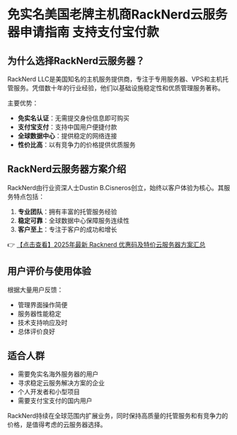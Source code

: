 # 免实名美国老牌主机商RackNerd云服务器申请指南 支持支付宝付款

## 为什么选择RackNerd云服务器？

RackNerd LLC是美国知名的主机服务提供商，专注于专用服务器、VPS和主机托管服务。凭借数十年的行业经验，他们以基础设施稳定性和优质管理服务著称。

主要优势：
- **免实名认证**：无需提交身份信息即可购买
- **支付宝支付**：支持中国用户便捷付款
- **全球数据中心**：提供稳定的网络连接
- **性价比高**：以有竞争力的价格提供优质服务

## RackNerd云服务器方案介绍

RackNerd由行业资深人士Dustin B.Cisneros创立，始终以客户体验为核心。其服务特点包括：

1. **专业团队**：拥有丰富的托管服务经验
2. **稳定可靠**：全球数据中心保障服务连续性
3. **客户至上**：专注于客户的成功和增长

👉 [【点击查看】2025年最新 Racknerd 优惠码及特价云服务器方案汇总](https://bit.ly/Rack_Nerd)

## 用户评价与使用体验

根据大量用户反馈：
- 管理界面操作简便
- 服务器性能稳定
- 技术支持响应及时
- 总体评价良好

## 适合人群
- 需要免实名海外服务器的用户
- 寻求稳定云服务解决方案的企业
- 个人开发者和小型项目
- 需要支付宝支付的国内用户

RackNerd持续在全球范围内扩展业务，同时保持高质量的托管服务和有竞争力的价格，是值得考虑的云服务器选择。
